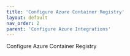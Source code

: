 ```yaml
---
title: 'Configure Azure Container Registry'
layout: default
nav_order: 2
parent: 'Configure Azure Integrations'
---
```


Configure Azure Container Registry

```

```